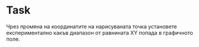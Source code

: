 # Task

Чрез промяна на координатите на нарисуваната точка установете експериментално какъв диапазон от равнината XY попада в графичното поле.
